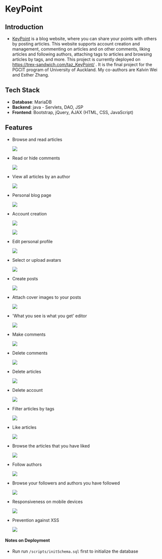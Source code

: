 # KeyPoint

## Introduction
- [KeyPoint](https://trex-sandwich.com/taz_KeyPoint/) is a blog website, where you can share your points with others by posting articles. This website supports account creation and management, commenting on articles and on other comments, liking articles and following authors, attaching tags to articles and browsing articles by tags, and more. This project is currently deployed on https://trex-sandwich.com/taz_KeyPoint/ . It is the final project for the PGCIT program of University of Auckland. My co-authors are Kalvin Wei and Esther Zhang.

## Tech Stack
  - **Database**: MariaDB
  - **Backend**: java - Servlets, DAO, JSP
  - **Frontend**: Bootstrap, jQuery, AJAX (HTML, CSS, JavaScript)

## Features
  - Browse and read articles

    ![](./screenshots/browseArticles.gif)

  - Read or hide comments

    ![](./screenshots/toggleCommentDisplay.gif)

  - View all articles by an author

    ![](./screenshots/viewAuthors.gif)

  - Personal blog page

    ![](./screenshots/personalBlogPage.gif)

  - Account creation

    ![](./screenshots/createAccount.gif)

    ![](./screenshots/userNameAndPassword.gif)

  - Edit personal profile

    ![](./screenshots/editProfile.gif)

  - Select or upload avatars

    ![](./screenshots/avatars.gif)

  - Create posts

    ![](./screenshots/createArticles.gif)

  - Attach cover images to your posts

    ![](./screenshots/covers.gif)

  - 'What you see is what you get' editor

    ![](./screenshots/WYSIWYG.gif)

  - Make comments

    ![](./screenshots/comments.gif)

  - Delete comments

    ![](./screenshots/deleteComment.gif)

  - Delete articles

    ![](./screenshots/deleteArticle.gif)

  - Delete account

    ![](./screenshots/deleteAccount.gif)

  - Filter articles by tags

    ![](./screenshots/filterArticlesByTags.gif)

  - Like articles

    ![](./screenshots/likeArticles.gif)

  - Browse the articles that you have liked

    ![](./screenshots/likedArticles.gif)

  - Follow authors

    ![](./screenshots/followAuthors.gif)

  - Browse your followers and authors you have followed

    ![](./screenshots/follows.gif)

  - Responsiveness on mobile devices

    ![](./screenshots/responsiveness.gif)

  - Prevention against XSS
  
    ![](./screenshots/preventXSS.gif)

  
#### Notes on Deployment
- Run run `/scripts/initSchema.sql` first to initialize the database